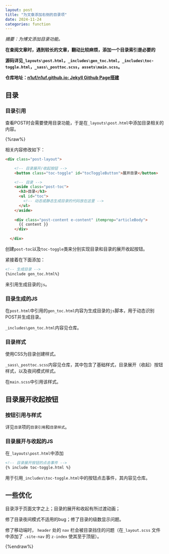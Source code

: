 ```yaml
---
layout: post
title: "为文章添加右侧的目录项"
date: 2024-11-24
categories: function
---
```


*摘要：为博文添加目录功能。*

**在查阅文章时，遇到较长的文章，翻动比较麻烦，添加一个目录索引是必要的**

**源码详见`_layouts\post.html`，`_includes\gen_toc.html`，`_includes\toc-toggle.html`，`_sass\_posttoc.scss`，`assets\main.scss`。**

**仓库地址：[n1uf/n1uf.github.io: Jekyll Github Page搭建](https://github.com/n1uf/n1uf.github.io)**

## 目录
### 目录引用

查看POST时会需要使用目录功能，于是在`_layouts\post.html`中添加目录相关的内容。

{%raw%}

相关内容修改如下：
```html
<div class="post-layout">

    <!-- 目录展开/收起按钮 -->
    <button class="toc-toggle" id="tocToggleButton">展开目录</button>

    <!-- 目录 -->
    <aside class="post-toc">
      <h3>目录</h3>
      <ul id="toc">
        <!-- 动态或静态生成目录的代码放在这里 -->
      </ul>
    </aside>
    
    <div class="post-content e-content" itemprop="articleBody">
      {{ content }}
    </div>
    
  </div>
```

创建`post-toc`以及`toc-toggle`类来分别实现目录和目录的展开收起按钮。

紧接着在下面添加：

```html
<!-- 生成目录 -->
{%include gen_toc.html%}
```

来引用生成目录的`js`。

### 目录生成的JS

在`post.html`中引用的`gen_toc.html`内容为生成目录的`js`脚本，用于动态识别POST并生成目录。

`_includes\gen_toc.html`内容见仓库。

### 目录样式

使用CSS为目录创建样式。

`_sass\_posttoc.scss`内容见仓库，其中包含了基础样式，目录展开（收起）按钮样式，以及夜间模式样式。

在`main.scss`中引用该样式。

## 目录展开收起按钮

### 按钮引用与样式

详见`目录`项的`目录引用`和`目录样式`。

### 目录展开与收起的JS

在`_layouts\post.html`中添加

```html
<!-- 目录展开按钮的点击事件 -->
{% include toc-toggle.html %}
```

用于引用`_includes\toc-toggle.html`中的按钮点击事件，其内容见仓库。

## 一些优化

目录浮于页面文字之上；目录的展开和收起有所过渡动画；

修了目录夜间模式不适用的bug；修了目录的级数显示问题。

修了移动端时， `header` 处的 `nav` 栏会被目录挡住的问题（在`_layout.scss` 文件中添加了 `.site-nav` 的 `z-index` 使其至于顶层）。

{%endraw%}
